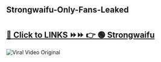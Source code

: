 
 ## Strongwaifu-Only-Fans-Leaked

# <h2><a href="https://clipsfans.com/Strongwaifu&ref=git">🔗 Click to LINKS ⏩⏩ 👉 🟢 Strongwaifu </a></h2>

<a href="https://clipsfans.com/Strongwaifu&ref=git" rel="nofollow" data-target="animated-image.originalLink"><img src="https://i.ibb.co.com/xMMVF88/686577567.gif" alt="Viral Video Original" style="max-width: 100%; display: inline-block;" data-target="animated-image.originalImage"></a>
